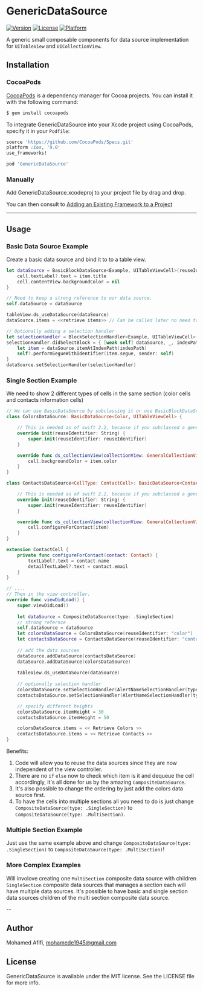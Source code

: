 # GenericDataSource

[![Version](https://img.shields.io/cocoapods/v/GenericDataSource.svg?style=flat)](http://cocoapods.org/pods/GenericDataSource)
[![License](https://img.shields.io/cocoapods/l/GenericDataSource.svg?style=flat)](http://cocoapods.org/pods/GenericDataSource)
[![Platform](https://img.shields.io/cocoapods/p/GenericDataSource.svg?style=flat)](http://cocoapods.org/pods/GenericDataSource)

A generic small composable components for data source implementation for `UITableView` and `UICollectionView`.

## Installation

### CocoaPods

[CocoaPods](http://cocoapods.org) is a dependency manager for Cocoa projects. You can install it with the following command:

```bash
$ gem install cocoapods
```

To integrate GenericDataSource into your Xcode project using CocoaPods, specify it in your `Podfile`:

```ruby
source 'https://github.com/CocoaPods/Specs.git'
platform :ios, '9.0'
use_frameworks!

pod 'GenericDataSource'
```

### Manually

Add GenericDataSource.xcodeproj to your project file by drag and drop. 

You can then consult to [Adding an Existing Framework to a Project](https://developer.apple.com/library/ios/recipes/xcode_help-structure_navigator/articles/Adding_a_Framework.html)

---
## Usage

### Basic Data Source Example
Create a basic data source and bind it to to a table view.

```swift
let dataSource = BasicBlockDataSource<Example, UITableViewCell>(reuseIdentifier: "cell") { (item: Example, cell: UITableViewCell, _) -> Void in
    cell.textLabel?.text = item.title
    cell.contentView.backgroundColor = nil
}

// Need to keep a strong reference to our data source.
self.dataSource = dataSource

tableView.ds_useDataSource(dataSource)
dataSource.items = <<retrieve items>> // Can be called later no need to set them immediately.

// Optionally adding a selection handler
let selectionHandler = BlockSelectionHandler<Example, UITableViewCell>()
selectionHandler.didSelectBlock = { [weak self] dataSource, _, indexPath in
    let item = dataSource.itemAtIndexPath(indexPath)
    self?.performSegueWithIdentifier(item.segue, sender: self)
}
dataSource.setSelectionHandler(selectionHandler)
```

### Single Section Example

We need to show 2 different types of cells in the same section (color cells and contacts information cells)

```swift
// We can use BasicDataSource by subclassing it or use BasicBlockDataSource as in the previous example.
class ColorsDataSource: BasicDataSource<Color, UITableViewCell> {

    // This is needed as of swift 2.2, because if you subclassed a generic class, initializers are not inherited.
    override init(reuseIdentifier: String) {
        super.init(reuseIdentifier: reuseIdentifier)
    }

    override func ds_collectionView(collectionView: GeneralCollectionView, configureCell cell: CellType, withItem item: Color, atIndexPath indexPath: NSIndexPath) {
        cell.backgroundColor = item.color
    }
}

class ContactsDataSource<CellType: ContactCell>: BasicDataSource<Contact, ContactCell> {

    // This is needed as of swift 2.2, because if you subclassed a generic class, initializers are not inherited.
    override init(reuseIdentifier: String) {
        super.init(reuseIdentifier: reuseIdentifier)
    }

    override func ds_collectionView(collectionView: GeneralCollectionView, configureCell cell: ContactCell, withItem item: Contact, atIndexPath indexPath: NSIndexPath) {
        cell.configureForContact(item)
    }
}

extension ContactCell {
    private func configureForContact(contact: Contact) {
        textLabel?.text = contact.name
        detailTextLabel?.text = contact.email
    }
}

// ....
// Then in the view controller.
override func viewDidLoad() {
    super.viewDidLoad()
    
    let dataSource = CompositeDataSource(type: .SingleSection)
    // strong refernce
    self.dataSource = dataSource
    let colorsDataSource = ColorsDataSource(reuseIdentifier: "color")
    let contactsDataSource = ContactsDataSource(reuseIdentifier: "contact")
    
    // add the data sources
    dataSource.addDataSource(contactsDataSource)
    dataSource.addDataSource(colorsDataSource)
    
    tableView.ds_useDataSource(dataSource)
    
    // optionally selection handler
    colorsDataSource.setSelectionHandler(AlertNameSelectionHandler(typeName: "color"))
    contactsDataSource.setSelectionHandler(AlertNameSelectionHandler(typeName: "contact"))

    // specify different heights
    colorsDataSource.itemHeight = 30
    contactsDataSource.itemHeight = 50

    colorsDataSource.items = << Retrieve Colors >>
    contactsDataSource.items = << Retrieve Contacts >>
}

```
Benefits:
1. Code will allow you to reuse the data sources since they are now independent of the view controller.
2. There are no `if` `else` now to check which item is it and dequeue the cell accordingly, it's all done for us by the amazing `CompositeDataSource`.
3. It's also possible to change the ordering by just add the colors data source first.
4. To have the cells into multiple sections all you need to do is just change `CompositeDataSource(type: .SingleSection)` to `CompositeDataSource(type: .MultiSection)`.

### Multiple Section Example

Just use the same example above and change `CompositeDataSource(type: .SingleSection)` to `CompositeDataSource(type: .MultiSection)`!

### More Complex Examples

Will involove creating one `MultiSection` composite data source with children `SingleSection` composite data sources that manages a section each will have multiple data sources. It's possible to have basic and single section data sources children of the multi section composite data source.

--
## Author

Mohamed Afifi, mohamede1945@gmail.com

## License

GenericDataSource is available under the MIT license. See the LICENSE file for more info.
